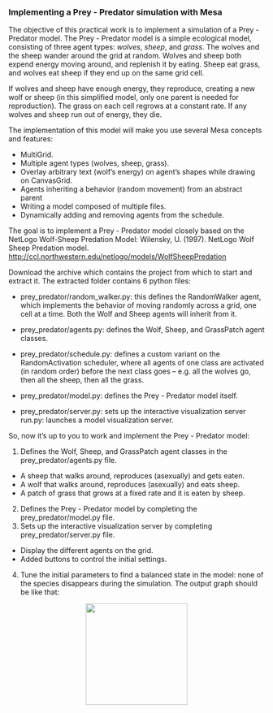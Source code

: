 

### Implementing a Prey - Predator simulation with Mesa


The objective of this practical work is to implement a simulation of a Prey - Predator model. The Prey - Predator model is a simple ecological model, consisting of three agent types: *wolves*, *sheep*, and *grass*. The wolves and the sheep wander around the grid at random. Wolves and sheep both expend energy moving around, and replenish it by eating. Sheep eat grass, and wolves eat sheep if they end up on the same grid cell.

If wolves and sheep have enough energy, they reproduce, creating a new wolf or sheep (in this simplified model, only one parent is needed for reproduction). The grass on each cell regrows at a constant rate. If any wolves and sheep run out of energy, they die.

The implementation of this model will make you use several Mesa concepts and features:

- MultiGrid.
- Multiple agent types (wolves, sheep, grass).
- Overlay arbitrary text (wolf’s energy) on agent’s shapes while drawing on CanvasGrid.
- Agents inheriting a behavior (random movement) from an abstract parent
- Writing a model composed of multiple files.
- Dynamically adding and removing agents from the schedule.

The goal is to implement a Prey - Predator model closely based on the NetLogo Wolf-Sheep Predation Model: Wilensky, U. (1997). NetLogo Wolf Sheep Predation model. http://ccl.northwestern.edu/netlogo/models/WolfSheepPredation


Download the archive which contains the project from which to start and extract it. The extracted folder contains 6 python files:

- prey_predator/random_walker.py: this defines the RandomWalker agent, which implements the behavior of moving randomly across a grid, one cell at a time. Both the Wolf and Sheep agents will inherit from it.

- prey_predator/agents.py: defines the Wolf, Sheep, and GrassPatch agent classes.

- prey_predator/schedule.py: defines a custom variant on the RandomActivation scheduler, where all agents of one class are activated (in random order) before the next class goes – e.g. all the wolves go, then all the sheep, then all the grass.

- prey_predator/model.py: defines the Prey - Predator model itself.

- prey_predator/server.py: sets up the interactive visualization server
run.py: launches a model visualization server.


So, now it’s up to you to work and implement the Prey - Predator model:

1. Defines the Wolf, Sheep, and GrassPatch agent classes in the prey_predator/agents.py file.
 - A sheep that walks around, reproduces (asexually) and gets eaten.
 - A wolf that walks around, reproduces (asexually) and eats sheep.
 - A patch of grass that grows at a fixed rate and it is eaten by sheep.
2. Defines the Prey - Predator model by completing the prey_predator/model.py file.
3. Sets up the interactive visualization server by completing prey_predator/server.py file.

 - Display the different agents on the grid.
 - Added buttons to control the initial settings.
4. Tune the initial parameters to find a balanced state in the model: none of the species disappears during the simulation. The output graph should be like that:


<center><img src='https://drive.google.com/uc?export=view&id=1qJ8NqAZolTBQY7lN-deZ8xEsU3dlUiLz' width=200></center>
